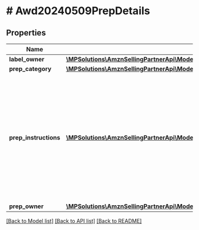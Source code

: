 # # Awd20240509PrepDetails

## Properties

Name | Type | Description | Notes
------------ | ------------- | ------------- | -------------
**label_owner** | [**\MPSolutions\AmznSellingPartnerApi\Models\Awd20240509\Awd20240509LabelOwner**](Awd20240509LabelOwner.md) |  | [optional]
**prep_category** | [**\MPSolutions\AmznSellingPartnerApi\Models\Awd20240509\Awd20240509PrepCategory**](Awd20240509PrepCategory.md) |  | [optional]
**prep_instructions** | [**\MPSolutions\AmznSellingPartnerApi\Models\Awd20240509\Awd20240509PrepInstruction[]**](Awd20240509PrepInstruction.md) | Contains information about the preparation of the inbound products. The system auto-generates this field with the use of the &#x60;prepCategory&#x60;, and if you attempt to pass a value for this field, the system will ignore it. | [optional]
**prep_owner** | [**\MPSolutions\AmznSellingPartnerApi\Models\Awd20240509\Awd20240509PrepOwner**](Awd20240509PrepOwner.md) |  | [optional]

[[Back to Model list]](../../README.md#models) [[Back to API list]](../../README.md#endpoints) [[Back to README]](../../README.md)
